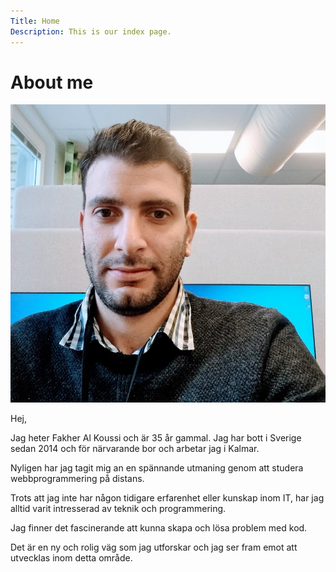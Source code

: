 ```yaml
---
Title: Home
Description: This is our index page.
---
```


About me
==========================

!["me"](assets/img/me.jpg "Me")

Hej,

Jag heter Fakher Al Koussi och är 35 år gammal. Jag har bott i Sverige sedan 2014 och för närvarande bor och arbetar jag i Kalmar. 

Nyligen har jag tagit mig an en spännande utmaning genom att studera webbprogrammering på distans. 

Trots att jag inte har någon tidigare erfarenhet eller kunskap inom IT, har jag alltid varit intresserad av teknik och programmering.

Jag finner det fascinerande att kunna skapa och lösa problem med kod.

Det är en ny och rolig väg som jag utforskar och jag ser fram emot att utvecklas inom detta område.

    
